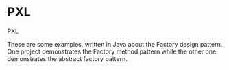 # PXL
PXL

These are some examples, written in Java about the Factory design pattern.
One project demonstrates the Factory method pattern while the other one demonstrates the abstract factory pattern.
